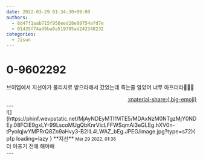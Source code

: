 ```yaml
---
date: 2022-03-29 01:34:30+09:00
authors:
  - 8d47f1aab715f956eed28e99754afd7e
  - 01435f74a49ba8a519705ad242348232
categories:
  - Jisun
---
```


# 0-9602292

<div class="post-container" markdown="1">
<div class="content-container md-sidebar__scrollwrap" markdown="1">

브이앱에서 지선이가 물리치료 받으라해서 갔었는데 죽는줄 알았어 너무 아프더라🫥🫥🫥

</div>
</div>

<div style="text-align: right;" markdown="1">
<a href="https://weverse.io/fromis9/fanpost/0-9602292" style="text-align: right;">:material-share:{.big-emoji}</a>
</div>
---

<div class="comments-container md-sidebar__scrollwrap" markdown="1">
<div class="comment" markdown="1">
<div class='id-container' markdown="1">
![](https://phinf.wevpstatic.net/MjAyNDEyMTlfMTE5/MDAxNzM0NTgzMjY0NDEy.08FClE9gxLY-99LscoMUgQbKnrVicLFFWSqmAi3eGLEg.hXV0n-tPyoIqjwYMPRrQ8Zn9aHvy3-B2llL4LWAZ_bEg.JPEG/image.jpg?type=s72){ pfp loading=lazy }
**<span class="artist">지선</span>** <small>Mar 29 2022, 01:36</small><br>
</div>
<div class='comment-body' markdown="1">
더 아프기 전에 해야해
</div>
</div>
</div>
---

